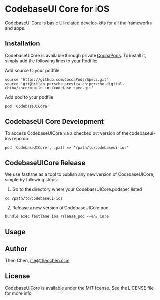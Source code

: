 # CodebaseUI Core for iOS

CodebaseUI Core is basic UI-related develop-kits for all the frameworks and apps.

## Installation

CodebaseUICore is available through private [CocoaPods](https://cocoapods.org). To install
it, simply add the following lines to your Podfile:

Add source to your podfile
```
source 'https://github.com/CocoaPods/Specs.git'
source 'git@gitlab.porsche-preview.cn:porsche-digital-china/cscn/mobile-ios/codebase-spec.git'
```

Add pod to your podfile
```
pod 'CodebaseUICore'
```


## CodebaseUI Core Development

To access CodebaseUICore via a checked out version of the codebaseui-ios repo do:

```
pod 'CodebaseUICore', :path => '/path/to/codebaseui-ios'
```

## CodebaseUICore Release

We use fastlane as a tool to publish any new version of CodebaseUICore, simple by following steps:
1. Go to the directory where your CodebaseUICore.podspec listed
```
cd /path/to/codebaseui-ios
```

2. Release a new version of CodebaseUICore pod
```
bundle exec fastlane ios release_pod --env Core
```

## Usage

## Author

Theo Chen, me@theochen.com

## License

CodebaseUICore is available under the MIT license. See the LICENSE file for more info.
